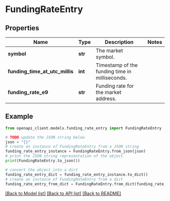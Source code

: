 # FundingRateEntry


## Properties

Name | Type | Description | Notes
------------ | ------------- | ------------- | -------------
**symbol** | **str** | The market symbol. | 
**funding_time_at_utc_millis** | **int** | Timestamp of the funding time in milliseconds. | 
**funding_rate_e9** | **str** | Funding rate for the market address. | 

## Example

```python
from openapi_client.models.funding_rate_entry import FundingRateEntry

# TODO update the JSON string below
json = "{}"
# create an instance of FundingRateEntry from a JSON string
funding_rate_entry_instance = FundingRateEntry.from_json(json)
# print the JSON string representation of the object
print(FundingRateEntry.to_json())

# convert the object into a dict
funding_rate_entry_dict = funding_rate_entry_instance.to_dict()
# create an instance of FundingRateEntry from a dict
funding_rate_entry_from_dict = FundingRateEntry.from_dict(funding_rate_entry_dict)
```
[[Back to Model list]](../README.md#documentation-for-models) [[Back to API list]](../README.md#documentation-for-api-endpoints) [[Back to README]](../README.md)


